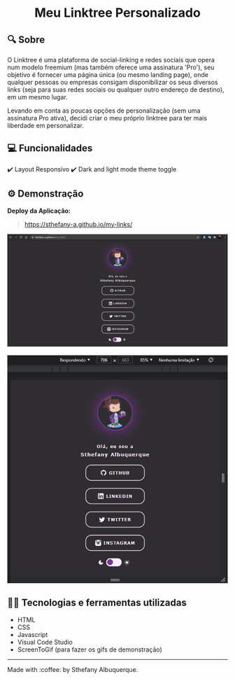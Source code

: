 <h1 align="center"> Meu Linktree Personalizado </h1>

## :mag: Sobre

O Linktree é uma plataforma de social-linking e redes sociais que opera num modelo freemium (mas também oferece uma assinatura 'Pro'), seu objetivo é fornecer uma página única (ou mesmo landing page), onde qualquer pessoas ou empresas consigam disponibilizar os seus diversos links (seja para suas redes sociais ou qualquer outro endereço de destino), em um mesmo lugar.

Levando em conta as poucas opções de personalização (sem uma assinatura Pro ativa), decidi criar o meu próprio linktree para ter mais liberdade em personalizar. 

## :computer: Funcionalidades

✔️ Layout Responsívo
✔️ Dark and light mode theme toggle

## :gear: Demonstração

**Deploy da Aplicação:**
> https://sthefany-a.github.io/my-links/

![My Linktree Demo](./assets/img/demo-my-linktree.gif)
<br><br/>
![My Linktree Demo Responsive](./assets/img/demo-my-linktree-responsivo.gif)
<br/> 

## :woman_technologist: Tecnologias e ferramentas utilizadas

- HTML
- CSS
- Javascript 
- Visual Code Studio
- ScreenToGif (para fazer os gifs de demonstração)

<hr>
Made with :coffee: by Sthefany Albuquerque.

